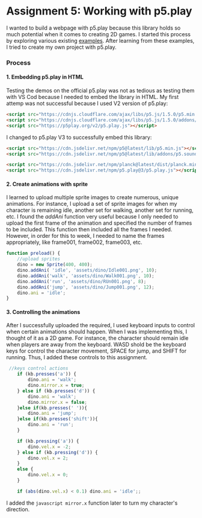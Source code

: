 # Assignment 5: Working with p5.play

I wanted to build a webpage with p5.play because this library holds so much potential when it comes to creating 2D games. I started this process by exploring various existing [examples](https://p5play.org/demos/). After learning from these examples, I tried to create my own project with p5.play.

### Process
#### 1. Embedding p5.play in HTML
Testing the demos on the official p5.play was not as tedious as testing them with VS Cod because I needed to embed the library in HTML. My first attemp was not successful because I used V2 version of p5.play:
```html
<script src="https://cdnjs.cloudflare.com/ajax/libs/p5.js/1.5.0/p5.min.js"></script>
<script src="https://cdnjs.cloudflare.com/ajax/libs/p5.js/1.5.0/addons/p5.sound.min.js"></script>
<script src="https://p5play.org/v2/p5.play.js"></script>
```
I changed to p5.play V3 to successfully embed this library:
```html
<script src="https://cdn.jsdelivr.net/npm/p5@latest/lib/p5.min.js"></script>
<script src="https://cdn.jsdelivr.net/npm/p5@latest/lib/addons/p5.sound.min.js"></script>

<script src="https://cdn.jsdelivr.net/npm/planck@latest/dist/planck.min.js"></script>
<script src="https://cdn.jsdelivr.net/npm/p5.play@3/p5.play.js"></script>
```
#### 2. Create animations with sprite
I learned to upload multiple sprite images to create numerous, unique animations. For instance, I upload a set of sprite images for when my character is remaining idle, another set for walking, another set for running, etc. I found the *addAni* function very useful because I only needed to upload the first frame of the animation and specified the number of frames to be included. This function then included all the frames I needed. However, in order for this to week, I needed to name the frames appropriately, like frame001, frame002, frame003, etc.
```javascript
function preload() {
    //upload sprites
    dino = new Sprite(400, 400);
    dino.addAni( 'idle', 'assets/dino/Idle001.png', 10);
    dino.addAni('walk', 'assets/dino/Walk001.png', 10);
    dino.addAni('run', 'assets/dino/RUn001.png', 8);
    dino.addAni('jump', 'assets/dino/Jump001.png', 12);
    dino.ani = 'idle';
}
```

#### 3. Controlling the animations
After I successfully uploaded the required, I used keyboard inputs to control when certain animations should happen. When I was implementing this, I thought of it as a 2D game. For instance, the character should remain idle when players are away from the keyboard. WASD shold be the keyboard keys for control the character movement, SPACE for jump, and SHIFT for running. Thus, I added these controls to this assignment. 
```javascript
 //keys control actions
    if (kb.presses('a')) {
        dino.ani = 'walk';
        dino.mirror.x = true;
    } else if (kb.presses('d')) {
        dino.ani = 'walk';
        dino.mirror.x = false;
    }else if(kb.presses(' ')){
        dino.ani = 'jump';
    }else if(kb.presses('shift')){
        dino.ani = 'run';
    }

    if (kb.pressing('a')) {
        dino.vel.x = -2;
    } else if (kb.pressing('d')) {
        dino.vel.x = 2;
    } 
    else {
        dino.vel.x = 0;
    }

    if (abs(dino.vel.x) < 0.1) dino.ani = 'idle';;
```

I added the ```javascript mirror.x``` function later to turn my character's direction.

